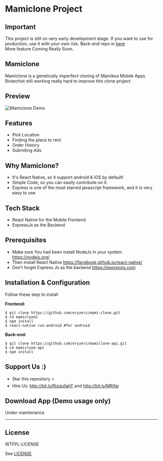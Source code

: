 # Mamiclone Project

## Important
This project is still on very early development stage. If you want to use for production, use it with your own risk. Back-end repo in [here](https://github.com/eryzerz/mamiclone-api)
<br>More feature Coming Really Soon.

## Mamiclone
Mamiclone is a genetically imperfect cloning of Mamikos Mobile Apps. Biotechist still working really hard to improve this clone project 

## Preview

![Mamiclone Demo](mamiclone-demo.gif)


## Features
* Pick Location
* Finding the place to rent
* Order History
* Submiting Ads

## Why Mamiclone?
* It's React Native, so it support android & iOS by default!
* Simple Code, so you can easily contribute on it.
* Express is one of the most starred javascript framework, and it is very easy to use

## Tech Stack
* React Native for the Mobile Frontend
* ExpressJs as the Backend

## Prerequisites
* Make sure You had been install NodeJs in your system https://nodejs.org/
* Then install React Native https://facebook.github.io/react-native/
* Don’t forget Express Js as the backend https://expressjs.com

## Installation & Configuration
Follow these step to install

**Frontend:**
```
$ git clone https://github.com/eryzerz/mami-clone.git
$ cd mamiclone2
$ npm install
$ react-native run-android #for android
```

**Back-end:**
```
$ git clone https://github.com/eryzerz/mamiclone-api.git
$ cd mamiclone-api
$ npm install
```

## Support Us :)
* Star this repository :star:
* Hire Us:  http://bit.ly/RizqullahT and http://bit.ly/MRifai


## Download App (Demo usage only)

Under maintenance


----

## License

WTFPL-LICENSE

See [LICENSE](http://www.wtfpl.net/txt/copying/)